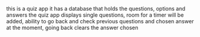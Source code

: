 this is a quiz app
it has a database that holds the questions, options and answers
the quiz app displays single questions,
room for a timer will be added, 
ability to go back and check previous questions and chosen answer
at the moment, going back clears the answer chosen
